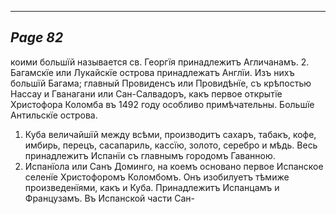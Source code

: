 

---
*Page 82*
---

коими большїй называется св. Георгїя принадлежитъ Агличанамъ.
2. Багамскїе или Лукайскїе острова принадлежатъ Англїи. Изъ нихъ большїй Багама; главный Провиденсъ или Провидѣнїе, съ крѣпостью Нассау и Гванагани или Сан-Салвадоръ, какъ первое открытїе Христофора Коломба въ 1492 году особливо примѣчательны.
Большїе Антильскїе острова.
1. Куба величайшїй между всѣми, производитъ сахаръ, табакъ, кофе, имбирь, перецъ, сасапариль, кассїю, золото, серебро и мѣдь. Весь принадлежитъ Испанїи съ главнымъ городомъ Гаванною.
3. Испанїола или Санъ Доминго, на коемъ основано первое Испанское селенїе Христофоромъ Коломбомъ. Онъ изобилуетъ тѣмиже произведенїями, какъ и Куба. Принадлежитъ Испанцамъ и Французамъ. Въ Испанской части Сан-